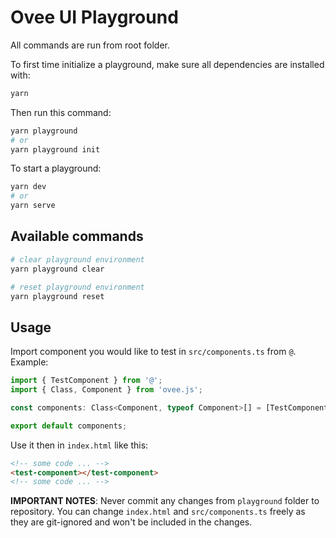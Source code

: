 # Ovee UI Playground

All commands are run from root folder.

To first time initialize a playground, make sure all dependencies are installed with:

```bash
yarn
```

Then run this command:

```bash
yarn playground
# or
yarn playground init
```

To start a playground:

```bash
yarn dev
# or
yarn serve
```

## Available commands

```bash
# clear playground environment
yarn playground clear

# reset playground environment
yarn playground reset
```

## Usage

Import component you would like to test in `src/components.ts` from `@`. Example:

```ts
import { TestComponent } from '@';
import { Class, Component } from 'ovee.js';

const components: Class<Component, typeof Component>[] = [TestComponent];

export default components;
```

Use it then in `index.html` like this:
```html
<!-- some code ... -->
<test-component></test-component>
<!-- some code ... -->
```

__IMPORTANT NOTES__: Never commit any changes from `playground` folder to repository. You can change `index.html` and `src/components.ts` freely as they are git-ignored and won't be included in the changes.
